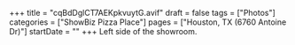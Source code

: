 +++
title = "cqBdDglCT7AEKpkvuytG.avif"
draft = false
tags = ["Photos"]
categories = ["ShowBiz Pizza Place"]
pages = ["Houston, TX (6760 Antoine Dr)"]
startDate = ""
+++
Left side of the showroom.
